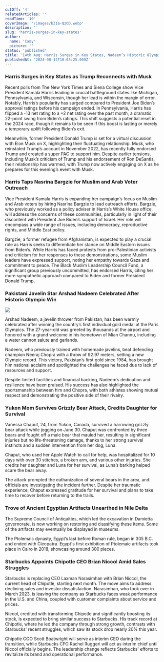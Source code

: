 ```yaml
---
cutOff: '4'
relatedArticles: ''
readTime: '10'
coverImage: '/images/b31a-QzOD.webp'
description: ''
slug: 'harris-surges-in-key-states'
author:
  name: 'Camy'
  picture: ''
status: 'published'
title: '14th Aug: Harris Surges in Key States, Nadeem’s Historic Olympic Win'
publishedAt: '2024-08-14T10:05:25.000Z'
---
```


### Harris Surges in Key States as Trump Reconnects with Musk

Recent polls from The New York Times and Siena College show Vice President Kamala Harris leading in crucial battleground states like Michigan, Pennsylvania, and Wisconsin, though her lead is within the margin of error. Notably, Harris’s popularity has surged compared to President Joe Biden’s approval ratings before his campaign ended. In Pennsylvania, Harris has flipped a -13 net rating to a +2 net rating over the past month, a dramatic 22-point swing from Biden’s ratings. This shift suggests a potential reset in the 2024 race, though it remains to be seen if this boost is lasting or merely a temporary uplift following Biden’s exit.

Meanwhile, former President Donald Trump is set for a virtual discussion with Elon Musk on X, highlighting their fluctuating relationship. Musk, who reinstated Trump’s account in November 2022, has recently fully endorsed Trump and created a super PAC to support him. Despite earlier tensions, including Musk’s criticism of Trump and his endorsement of Ron DeSantis, their relationship has warmed, with Trump now actively engaging on X as he prepares for this evening’s event with Musk.

### Harris Taps Nasrina Bargzie for Muslim and Arab Voter Outreach

Vice President Kamala Harris is expanding her campaign’s focus on Muslim and Arab voters by hiring Nasrina Bargzie to lead outreach efforts. Bargzie, who previously worked as a policy adviser in Harris’s White House office, will address the concerns of these communities, particularly in light of their discontent with President Joe Biden’s support of Israel. Her role will encompass a wide range of issues, including democracy, reproductive rights, and Middle East policy.

Bargzie, a former refugee from Afghanistan, is expected to play a crucial role as Harris seeks to differentiate her stance on Middle Eastern issues from Biden’s. While Harris has faced protests from pro-Palestinian activists and criticism for her responses to these demonstrations, some Muslim leaders have expressed support, noting her empathy towards Gaza and commitment to peace. The Black Muslim Leadership Council Fund, a significant group previously uncommitted, has endorsed Harris, citing her more sympathetic approach compared to Biden and former President Donald Trump.

### Pakistani Javelin Star Arshad Nadeem Celebrated After Historic Olympic Win

![](/images/b31a-Q4NT.webp)

Arshad Nadeem, a javelin thrower from Pakistan, has been warmly celebrated after winning the country’s first individual gold medal at the Paris Olympics. The 27-year-old was greeted by thousands at the airport and honored with a grand welcome in his hometown of Mian Channu, including a water cannon salute and garlands.

Nadeem, who previously trained with homemade javelins, beat defending champion Neeraj Chopra with a throw of 92.97 meters, setting a new Olympic record. This victory, Pakistan’s first gold since 1984, has brought him national acclaim and spotlighted the challenges he faced due to lack of resources and support.

Despite limited facilities and financial backing, Nadeem’s dedication and resilience have been praised. His success has also highlighted the sportsmanship between him and Chopra, with both athletes showing mutual respect and demonstrating the positive side of their rivalry.

### Yukon Mom Survives Grizzly Bear Attack, Credits Daughter for Survival

Vanessa Chaput, 24, from Yukon, Canada, survived a harrowing grizzly bear attack while jogging on June 30. Chaput was confronted by three bears and fought off a male bear that mauled her, resulting in significant injuries but no life-threatening damage, thanks to her strong survival instincts and a sudden intervention from her dog, Luna.

Chaput, who used her Apple Watch to call for help, was hospitalized for 10 days with over 30 stitches, a broken arm, and various other injuries. She credits her daughter and Luna for her survival, as Luna’s barking helped scare the bear away.

The attack prompted the euthanization of several bears in the area, and officials are investigating the incident further. Despite her traumatic experience, Chaput expressed gratitude for her survival and plans to take time to recover before returning to the trails.

### Trove of Ancient Egyptian Artifacts Unearthed in Nile Delta

The Supreme Council of Antiquities, which led the excavation in Damietta governorate, is now working on restoring and classifying these items. Some of the artifacts may eventually be displayed in museums.

The Ptolemaic dynasty, Egypt’s last before Roman rule, began in 305 B.C. and ended with Cleopatra. Egypt's first exhibition of Ptolemaic artifacts took place in Cairo in 2018, showcasing around 300 pieces.

### Starbucks Appoints Chipotle CEO Brian Niccol Amid Sales Struggles

Starbucks is replacing CEO Laxman Narasimhan with Brian Niccol, the current head of Chipotle, starting next month. The move aims to address declining sales and investor dissatisfaction. Narasimhan, who took over in March 2023, is leaving the company as Starbucks faces weak performance in the U.S. and China, coupled with customer complaints about service and prices.

Niccol, credited with transforming Chipotle and significantly boosting its stock, is expected to bring similar success to Starbucks. His track record at Chipotle, where he led the company through strong growth, contrasts with Starbucks' recent struggles, which saw its stock drop nearly 20% this year.

Chipotle COO Scott Boatwright will serve as interim CEO during the transition, while Starbucks CFO Rachel Ruggeri will act as interim chief until Niccol officially begins. The leadership change reflects Starbucks' efforts to revitalize its brand and operational performance.

### 
